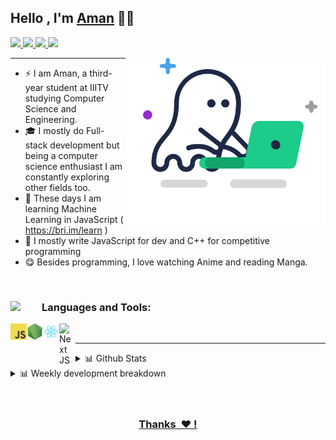 ## Hello , I'm [Aman](https://amanraj.me) 👋🏻

<p >
  <a href="https://twitter.com/AmanRaj1608">
    <img src="https://img.shields.io/badge/-Twitter-1ca0f1?style=flat-square&labelColor=1ca0f1&logo=twitter&logoColor=white&link=https://twitter.com/AmanRaj1608">
   <a/>
  <a href="https://stackoverflow.com/users/11097431/aman-raj">
    <img src="https://img.shields.io/badge/-StackOverflow-f48024?style=flat-square&labelColor=f48024&logo=stackoverflow&logoColor=white&link=https://stackoverflow.com/users/11097431/aman-raj">
   <a/>
  <a href="https://www.linkedin.com/in/amanraj1608/">
    <img src="https://img.shields.io/badge/-LinkedIn-blue?style=flat-square&logo=Linkedin&logoColor=white&link=https://www.linkedin.com/in/amanraj1608/">
  <a/>
   <a href="mailto:archanaamanraj@gmail.com">
    <img src="https://img.shields.io/badge/-Email-c14438?style=flat-square&logo=Gmail&logoColor=white&link=mailto:archanaamanraj@gmail.com">
   <a/>
   <!--  <a href="https://github.com/AmanRaj1608/AmanRaj1608"> 
    <img src="http://okokcoolokok.glitch.me/badge?page_id=AmanRaj1608.AmanRaj1608"> -->
   <a/>
</p>

<img src="https://github.com/AmanRaj1608/AmanRaj1608/blob/master/assets/code.svg" width="320" align='right'>

---

- ⚡ I am Aman, a third-year student at IIITV studying Computer Science and Engineering.
- 🎓 I mostly do Full-stack development but being a computer science enthusiast I am constantly exploring other fields too.
- 🤖 These days I am learning Machine Learning in JavaScript ( https://bri.im/learn )
- 🌊 I mostly write JavaScript for dev and C++ for competitive programming
- 😋 Besides programming, I love watching Anime and reading Manga.

<br />

### <img align='left' src="https://media.giphy.com/media/mTs11L9uuyGiI/giphy.gif" width="50"> Languages and Tools:

[<img align="left" alt="JavaScript" width="26px" src="https://raw.githubusercontent.com/github/explore/80688e429a7d4ef2fca1e82350fe8e3517d3494d/topics/javascript/javascript.png" />][aman]
[<img align="left" alt="Node.js" width="26px" src="https://raw.githubusercontent.com/github/explore/80688e429a7d4ef2fca1e82350fe8e3517d3494d/topics/nodejs/nodejs.png" />][aman]
[<img align="left" alt="React" width="26px" src="https://raw.githubusercontent.com/github/explore/80688e429a7d4ef2fca1e82350fe8e3517d3494d/topics/react/react.png" />][aman]
[<img align="left" alt="Next JS" width="26px" src="https://user-images.githubusercontent.com/42104907/89409062-1268f000-d73f-11ea-9791-82fdb2dbd30c.png" />][aman]

[aman]: https://twitter.com/amanraj1608

<br />

--- 

<details>
  <summary>📊 Github Stats</summary>
  <p align="center"> 
    <a href="https://amanraj1608.vercel.app/">
      <img 
       align="center" 
       src="https://github-readme-stats.vercel.app/api?username=amanraj1608&hide_border=true&show_icons=true&include_all_commits=true&theme=gotham" 
       alt="Aman's github stats" 
      />
    </a>
  </p>
</details>
<!--
<a href="https://amanraj1608.vercel.app/">
  <img align="center" src="https://github-readme-stats.vercel.app/api/top-langs/?username=amanraj1608&hide=html,css&layout=compact" />
</a>
-->


<details>
  <summary>📊 Weekly development breakdown</summary>
 
<!--START_SECTION:waka-->
```text
JavaScript   2 hrs 4 mins    █████████████░░░░░░░░░░░░   51.53 % 
CSS          1 hr 7 mins     ███████░░░░░░░░░░░░░░░░░░   28.15 % 
TypeScript   30 mins         ███▒░░░░░░░░░░░░░░░░░░░░░   12.68 % 
JSON         18 mins         ██░░░░░░░░░░░░░░░░░░░░░░░   07.48 % 
```
<!--END_SECTION:waka-->

</details>


<br />
<br />

<h3 align="center"><a href="https://amanraj.me/thanks">Thanks &nbsp;❤️&nbsp;!</a></h3>
